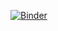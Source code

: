 [![Binder](https://mybinder.org/badge_logo.svg)](https://mybinder.org/v2/gh/umsi-amadaman/NBALineups/main?labpath=LineupExploration.ipynb&forceRefresh=true)
